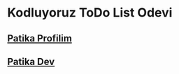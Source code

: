 # Kodluyoruz ToDo List Odevi

## [Patika Profilim](https://app.patika.dev/apak)
## [Patika Dev](https://app.patika.dev/paths)
